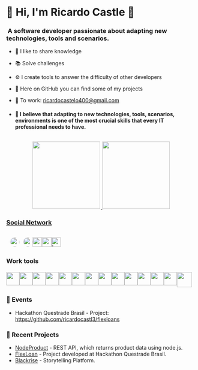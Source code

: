 

<h1 align="left"> 💁 Hi, I'm Ricardo Castle 🌟</h1>
<h3 align="left"> &nbsp;A software developer passionate about adapting new technologies, tools and scenarios. </h3>

- 🎲 I like to share knowledge

- 📚 Solve challenges

- ⚙️ I create tools to answer the difficulty of other developers

- 📂 Here on GitHub you can find some of my projects

- 📂 To work: ricardocastelo400@gmail.com

- <h4>🎯 I believe that adapting to new technologies, tools, scenarios, environments is one of the most crucial skills that every IT professional needs to have.</h4>

##

<div style="display:flex;justify-content:center;">
  <a href="https://github.com/ricardocastl3" target="_blank">
  <img style="margin:2px;" height="180em" src="https://github-readme-stats-git-masterrstaa-rickstaa.vercel.app/api?username=ricardocastl3&show_icons=true&theme=radical&include_all_commits=true&count_private=true"/>
  <img  height="180em" src="https://github-readme-stats-git-masterrstaa-rickstaa.vercel.app/api/top-langs/?username=ricardocastl3&layout=compact&langs_count=7&theme=radical"/>
</div>

<h3>Social Network </h3>

<div style="display:flex;margin: 30px 30px 0px 0px;">
    <a style="margin-left:10px;" href="https://www.linkedin.com/in/ricardocastles/" target="_blank">
        <img src="https://img.shields.io/badge/LinkedIn-0077B5?style=for-the-badge&logo=linkedin&logoColor=white" height="25px" style="border-radius:20px">
    </a>
    <a style="margin-left:10px" href="https://www.instagram.com/ricardocodex/" target="_blank">
        <img src="https://img.shields.io/badge/Instagram-E4405F?style=for-the-badge&logo=instagram&logoColor=white" height="25px" style="border-radius:20px">
    </a>
    <a href="https://www.youtube.com/@ricardocoder" target="_blank">
      <img src=https://img.shields.io/badge/youtube-%23EE4831.svg?&style=for-the-badge&logo=youtube&logoColor=white alt=youtube style="margin-bottom: 5px;" height="25px" style="border-radius:20px"/>
    </a>
    <a href="https://medium.com/@ricardocasdium" target="_blank">
      <img src=https://img.shields.io/badge/medium-%23292929.svg?&style=for-the-badge&logo=medium&logoColor=white alt=medium style="margin-bottom: 5px;" height="25px" style="border-radius:20px"/>
    </a>
    <a href="https://www.kaggle.com/ricardocastel0" target="_blank">
      <img src=https://img.shields.io/badge/kaggle-%2344BAE8.svg?&style=for-the-badge&logo=kaggle&logoColor=white alt=kaggle style="margin-bottom: 5px;" height="25px" style="border-radius:20px"/>
    </a>
</div>

<h3>Work tools</h3>

<div style="display:flex;margin:20px 20px 0px 0px;">

  <img src="https://cdn.jsdelivr.net/gh/devicons/devicon/icons/html5/html5-original-wordmark.svg" height="35px"/>
  <img src="https://cdn.jsdelivr.net/gh/devicons/devicon/icons/css3/css3-original-wordmark.svg" height="35x" />
  <img src="https://cdn.jsdelivr.net/gh/devicons/devicon/icons/bootstrap/bootstrap-original.svg" height="35"/>
  <img src="https://cdn.jsdelivr.net/gh/devicons/devicon/icons/tailwindcss/tailwindcss-plain.svg" height="35px"/>
  <img src="https://cdn.jsdelivr.net/gh/devicons/devicon/icons/javascript/javascript-original.svg" height="35px"/>
  <img src="https://cdn.jsdelivr.net/gh/devicons/devicon/icons/typescript/typescript-original.svg" height="35px"/>  
  <img src="https://cdn.jsdelivr.net/gh/devicons/devicon/icons/nodejs/nodejs-original.svg" height="35px"/>
  <img src="https://cdn.jsdelivr.net/gh/devicons/devicon/icons/react/react-original.svg" height="35px"/>
  <img src="https://cdn.jsdelivr.net/gh/devicons/devicon/icons/laravel/laravel-plain-wordmark.svg" height="35px"/> 
  <img src="https://cdn.jsdelivr.net/gh/devicons/devicon/icons/python/python-original.svg" height="35px" />
  <img src="https://cdn.jsdelivr.net/gh/devicons/devicon/icons/csharp/csharp-original.svg" height="35px"/> 
  <img src="https://cdn.jsdelivr.net/gh/devicons/devicon/icons/wordpress/wordpress-original.svg" height="35px"/>
  <img src="https://cdn.jsdelivr.net/gh/devicons/devicon/icons/docker/docker-original-wordmark.svg" height="35px"/>
  <img src="https://cdn.jsdelivr.net/gh/devicons/devicon/icons/git/git-plain-wordmark.svg" height="40px"/>
              
</div>

<h3>🌟 Events </h3>

* Hackathon Questrade Brasil - Project: https://github.com/ricardocastl3/flexloans

<h3>🌟 Recent Projects</h3>

* [NodeProduct](https://github.com/ricardocastl3/nodeproduct) - REST API, which returns product data using node.js.
* [FlexLoan](https://github.com/ricardocastl3/flexloans) - Project developed at Hackathon Questrade Brasil.
* [Blackrise](https://github.com/ricardocastl3/blackrise) - Storytelling Platform.
